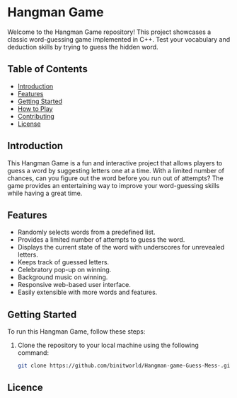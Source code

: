 # Hangman Game

Welcome to the Hangman Game repository! This project showcases a classic word-guessing game implemented in C++. Test your vocabulary and deduction skills by trying to guess the hidden word.

## Table of Contents

- [Introduction](#introduction)
- [Features](#features)
- [Getting Started](#getting-started)
- [How to Play](#how-to-play)
- [Contributing](#contributing)
- [License](#license)

## Introduction

This Hangman Game is a fun and interactive project that allows players to guess a word by suggesting letters one at a time. With a limited number of chances, can you figure out the word before you run out of attempts? The game provides an entertaining way to improve your word-guessing skills while having a great time.

## Features

- Randomly selects words from a predefined list.
- Provides a limited number of attempts to guess the word.
- Displays the current state of the word with underscores for unrevealed letters.
- Keeps track of guessed letters.
- Celebratory pop-up on winning.
- Background music on winning.
- Responsive web-based user interface.
- Easily extensible with more words and features.

## Getting Started

To run this Hangman Game, follow these steps:

1. Clone the repository to your local machine using the following command:
   ```bash
   git clone https://github.com/binitworld/Hangman-game-Guess-Mess-.git
## Licence
